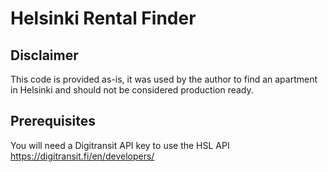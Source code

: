 # Helsinki Rental Finder

## Disclaimer

This code is provided as-is, it was used by the author to find an apartment in Helsinki and should not be considered production ready.

## Prerequisites

You will need a Digitransit API key to use the HSL API https://digitransit.fi/en/developers/
